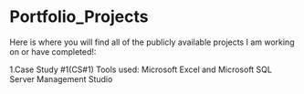# Portfolio_Projects
Here is where you will find all of the publicly available projects I am working on or have completed!:

1.Case Study #1(CS#1) Tools used: Microsoft Excel and Microsoft SQL Server Management Studio
